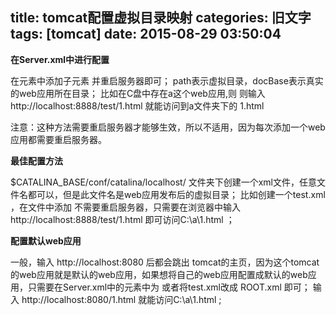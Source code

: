 title: tomcat配置虚拟目录映射
categories: 旧文字
tags: [tomcat]
date: 2015-08-29 03:50:04
---
**在Server.xml中进行配置**
 
在<Host>元素中添加子元素<Context path=" ...  "     docBase=" ... "/> 并重启服务器即可；
path表示虚拟目录，docBase表示真实的web应用所在目录；
比如在C盘中存在a这个web应用,则 <Context path="/test" docBase="C:\a"/>
则输入 http://localhost:8888/test/1.html 就能访问到a文件夹下的 1.html
 
注意：这种方法需要重启服务器才能够生效，所以不适用，因为每次添加一个web应用都需要重启服务器。
 
 
**最佳配置方法**
 
$CATALINA_BASE/conf/catalina/localhost/ 文件夹下创建一个xml文件，任意文件名都可以，但是此文件名是web应用发布后的虚拟目录；
比如创建一个test.xml ，在文件中添加 <Context docBase="C:\a"/>
不需要重启服务器，只需要在浏览器中输入 http://localhost:8888/test/1.html 即可访问C:\a\1.html   ；
 
**配置默认web应用**
 
一般，输入 http://localhost:8080 后都会跳出 tomcat的主页，因为这个tomcat的web应用就是默认的web应用，如果想将自己的web应用配置成默认的web应用，只需要在Server.xml中的<Context>元素中为 <Context path="" docBase="C:\a"/> 
或者将test.xml改成 ROOT.xml 即可；
输入 http://localhost:8080/1.html 就能访问C:\a\1.html ;